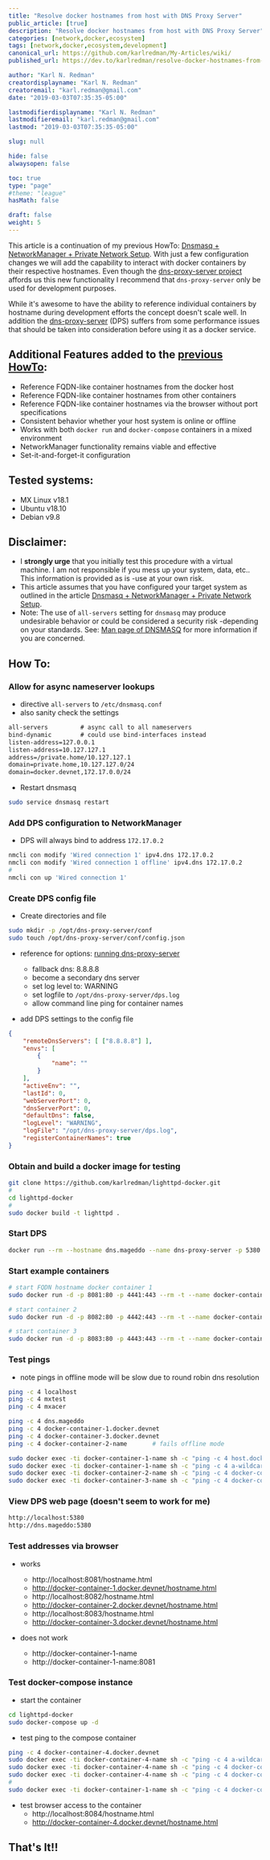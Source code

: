 ```yaml
---
title: "Resolve docker hostnames from host with DNS Proxy Server"
public_article: [true]
description: "Resolve docker hostnames from host with DNS Proxy Server"
categories: [network,docker,ecosystem]
tags: [network,docker,ecosystem,development]
canonical_url: https://github.com/karlredman/My-Articles/wiki/
published_url: https://dev.to/karlredman/resolve-docker-hostnames-from-host-with-dns-proxy-server-1d08

author: "Karl N. Redman"
creatordisplayname: "Karl N. Redman"
creatoremail: "karl.redman@gmail.com"
date: "2019-03-03T07:35:35-05:00"

lastmodifierdisplayname: "Karl N. Redman"
lastmodifieremail: "karl.redman@gmail.com"
lastmod: "2019-03-03T07:35:35-05:00"

slug: null

hide: false
alwaysopen: false

toc: true
type: "page"
#theme: "league"
hasMath: false

draft: false
weight: 5
---
```


This article is a continuation of my previous HowTo: [Dnsmasq + NetworkManager + Private Network Setup](https://dev.to/karlredman/dnsmasq--networkmanager--private-network-setup-258l). With just a few configuration changes we will add the capability to interact with docker containers by their respective hostnames. Even though the [dns-proxy-server project](https://github.com/mageddo/dns-proxy-server) affords us this new functionality I recommend that `dns-proxy-server` only be used for development purposes.

While it's awesome to have the ability to reference individual containers by hostname during development efforts the concept doesn't scale well. In addition the [dns-proxy-server](https://github.com/mageddo/dns-proxy-server) (DPS) suffers from some performance issues that should be taken into consideration before using it as a docker service.

## Additional Features added to the [previous HowTo](https://dev.to/karlredman/dnsmasq--networkmanager--private-network-setup-258l):

* Reference FQDN-like container hostnames from the docker host
* Reference FQDN-like container hostnames from other containers
* Reference FQDN-like container hostnames via the browser without port specifications
* Consistent behavior whether your host system is online or offline
* Works with both `docker run` and `docker-compose` containers in a mixed environment
* NetworkManager functionality remains viable and effective
* Set-it-and-forget-it configuration

## Tested systems:

* MX Linux v18.1
* Ubuntu v18.10
* Debian v9.8

## Disclaimer:

* I **strongly urge** that you initially test this procedure with a virtual machine. I am not responsible if you mess up your system, data, etc.. This information is provided as is -use at your own risk.
* This article assumes that you have configured your target system as outlined in the article [Dnsmasq + NetworkManager + Private Network Setup](https://dev.to/karlredman/dnsmasq--networkmanager--private-network-setup-258l).
* Note: The use of `all-servers` setting for `dnsmasq` may produce undesirable behavior or could be considered a security risk -depending on your standards. See: [Man page of DNSMASQ](http://www.thekelleys.org.uk/dnsmasq/docs/dnsmasq-man.html) for more information if you are concerned.

## How To:

### Allow for async nameserver lookups

* directive `all-servers` to `/etc/dnsmasq.conf`
* also sanity check the settings

```txt
all-servers         # async call to all nameservers
bind-dynamic        # could use bind-interfaces instead
listen-address=127.0.0.1
listen-address=10.127.127.1
address=/private.home/10.127.127.1
domain=private.home,10.127.127.0/24
domain=docker.devnet,172.17.0.0/24
```

* Restart dnsmasq

```sh
sudo service dnsmasq restart
```

### Add DPS configuration to NetworkManager

* DPS will always bind to address `172.17.0.2`

```sh
nmcli con modify 'Wired connection 1' ipv4.dns 172.17.0.2
nmcli con modify 'Wired connection 1 offline' ipv4.dns 172.17.0.2
#
nmcli con up 'Wired connection 1'
```

### Create DPS config file

* Create directories and file

```sh
sudo mkdir -p /opt/dns-proxy-server/conf
sudo touch /opt/dns-proxy-server/conf/config.json
```

* reference for options: [running dns-proxy-server](https://mageddo.github.io/dns-proxy-server/docs/running.html)
    * fallback dns: 8.8.8.8
    * become a secondary dns server
    * set log level to: WARNING
    * set logfile to `/opt/dns-proxy-server/dps.log`
    * allow command line ping for container names

* add DPS settings  to the config file

```json
{
	"remoteDnsServers": [ ["8.8.8.8"] ],
	"envs": [
		{
			"name": ""
		}
	],
	"activeEnv": "",
	"lastId": 0,
	"webServerPort": 0,
	"dnsServerPort": 0,
	"defaultDns": false,
	"logLevel": "WARNING",
	"logFile": "/opt/dns-proxy-server/dps.log",
	"registerContainerNames": true
}
```

### Obtain and build a docker image for testing

```sh
git clone https://github.com/karlredman/lighttpd-docker.git
#
cd lighttpd-docker
#
sudo docker build -t lighttpd .
```

### Start DPS

```sh
docker run --rm --hostname dns.mageddo --name dns-proxy-server -p 5380:5380 -v /opt/dns-proxy-server/conf:/app/conf -v /var/run/docker.sock:/var/run/docker.sock -v /etc/resolv.conf:/etc/resolv.conf defreitas/dns-proxy-server
```

### Start example containers

```sh
# start FQDN hostname docker container 1
sudo docker run -d -p 8081:80 -p 4441:443 --rm -t --name docker-container-1-name -h docker-container-1.docker.devnet --net docker.devnet  lighttpd

# start container 2
sudo docker run -d -p 8082:80 -p 4442:443 --rm -t --name docker-container-2-name -h docker-container-2.docker.devnet --net docker.devnet lighttpd

# start container 3
sudo docker run -d -p 8083:80 -p 4443:443 --rm -t --name docker-container-3-name -h docker-container-3.docker.devnet --net docker.devnet lighttpd
```

### Test pings

* note pings in offline mode will be slow due to round robin dns resolution

```sh
ping -c 4 localhost
ping -c 4 mxtest
ping -c 4 mxacer

ping -c 4 dns.mageddo
ping -c 4 docker-container-1.docker.devnet
ping -c 4 docker-container-3.docker.devnet
ping -c 4 docker-container-2-name       # fails offline mode

sudo docker exec -ti docker-container-1-name sh -c "ping -c 4 host.docker"
sudo docker exec -ti docker-container-1-name sh -c "ping -c 4 a-wildcard.private.home"
sudo docker exec -ti docker-container-2-name sh -c "ping -c 4 docker-container-3-name"
sudo docker exec -ti docker-container-3-name sh -c "ping -c 4 docker-container-1.docker.devnet"
```

### View DPS web page (doesn't seem to work for me)

```sh
http://localhost:5380
http://dns.mageddo:5380
```

### Test addresses via browser

* works
    * http://localhost:8081/hostname.html
    * http://docker-container-1.docker.devnet/hostname.html
    * http://localhost:8082/hostname.html
    * http://docker-container-2.docker.devnet/hostname.html
    * http://localhost:8083/hostname.html
    * http://docker-container-3.docker.devnet/hostname.html

* does not work
    * http://docker-container-1-name
    * http://docker-container-1-name:8081

### Test docker-compose instance

* start the container

```sh
cd lighttpd-docker
sudo docker-compose up -d
```

* test ping to the compose container

```sh
ping -c 4 docker-container-4.docker.devnet
sudo docker exec -ti docker-container-4-name sh -c "ping -c 4 a-wildcard.private.home"
sudo docker exec -ti docker-container-4-name sh -c "ping -c 4 docker-container-3-name"
sudo docker exec -ti docker-container-4-name sh -c "ping -c 4 docker-container-1.docker.devnet"
#
sudo docker exec -ti docker-container-1-name sh -c "ping -c 4 docker-container-4.docker.devnet"
```

* test browser access to the container
    * http://localhost:8084/hostname.html
    * http://docker-container-4.docker.devnet/hostname.html


## That's It!!
